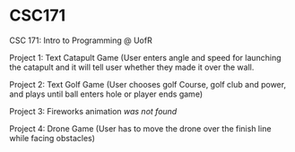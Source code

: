 # CSC171
CSC 171: Intro to Programming @ UofR


Project 1: Text Catapult Game (User enters angle and speed for launching the catapult and it will tell user whether they made it over the wall.

Project 2: Text Golf Game (User chooses golf Course, golf club and power, and plays until ball enters hole or player ends game)

Project 3: Fireworks animation *was not found*

Project 4: Drone Game (User has to move the drone over the finish line while facing obstacles)
